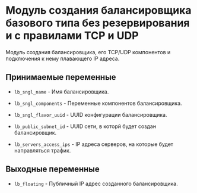 # Модуль создания балансировщика базового типа без резервирования и с правилами TCP и UDP

Модуль создания балансировщика, его TCP/UDP компонентов и подключения к нему плавающего IP адреса.

## Принимаемые переменные

  * `lb_sngl_name` - Имя балансировщика.

  * `lb_sngl_components` - Переменные компонентов балансировщика.

  * `lb_sngl_flavor_uuid` - UUID конфигурации балансировщика.

  * `lb_public_subnet_id` - UUID сети, в которй будет создан балансировщик.

  * `lb_servers_access_ips` - IP адреса серверов, на которые будет направляться трафик.

## Выходные переменные

  * `lb_floating` - Публичный IP адрес созданного балансировщика.
